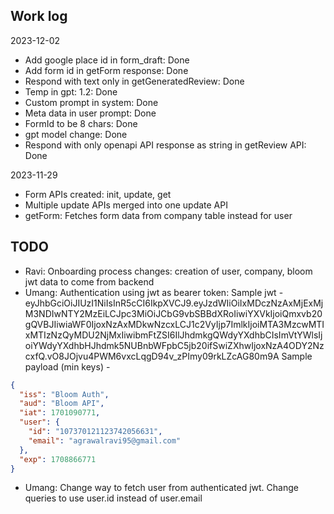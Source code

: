 ## Work log
2023-12-02
- Add google place id in form_draft: Done
- Add form id in getForm response: Done
- Respond with text only in getGeneratedReview: Done
- Temp in gpt: 1.2: Done
- Custom prompt in system: Done
- Meta data in user prompt: Done
- FormId to be 8 chars: Done
- gpt model change: Done
- Respond with only openapi API response as string in getReview API: Done

2023-11-29
- Form APIs created: init, update, get
- Multiple update APIs merged into one update API
- getForm: Fetches form data from company table instead for user

## TODO
- Ravi: Onboarding process changes: creation of user, company, bloom jwt data to come from backend
- Umang: Authentication using jwt as bearer token:
Sample jwt - eyJhbGciOiJIUzI1NiIsInR5cCI6IkpXVCJ9.eyJzdWIiOiIxMDczNzAxMjExMjM3NDIwNTY2MzEiLCJpc3MiOiJCbG9vbSBBdXRoIiwiYXVkIjoiQmxvb20gQVBJIiwiaWF0IjoxNzAxMDkwNzcxLCJ1c2VyIjp7ImlkIjoiMTA3MzcwMTIxMTIzNzQyMDU2NjMxIiwibmFtZSI6IlJhdmkgQWdyYXdhbCIsImVtYWlsIjoiYWdyYXdhbHJhdmk5NUBnbWFpbC5jb20ifSwiZXhwIjoxNzA4ODY2NzcxfQ.vO8JOjvu4PWM6vxcLqgD94v_zPImy09rkLZcAG80m9A
Sample payload (min keys) - 
```json
{
  "iss": "Bloom Auth",
  "aud": "Bloom API",
  "iat": 1701090771,
  "user": {
    "id": "107370121123742056631",
    "email": "agrawalravi95@gmail.com"
  },
  "exp": 1708866771
}
```

- Umang: Change way to fetch user from authenticated jwt. Change queries to use user.id instead of user.email
